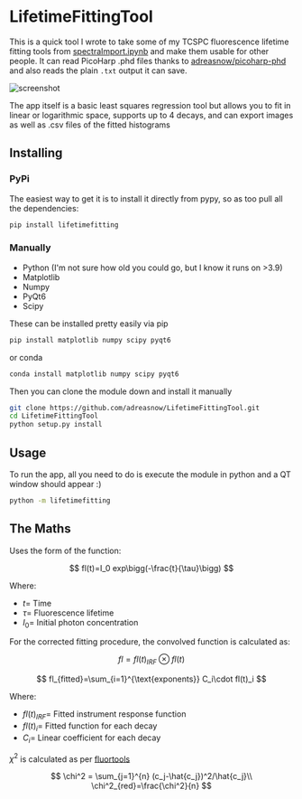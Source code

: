 # LifetimeFittingTool
This is a quick tool I wrote to take some of my TCSPC fluorescence lifetime fitting tools from [spectraImport.ipynb](https://github.com/adreasnow/excided-state-notebooks/blob/main/spectraImport.ipynb) and make them usable for other people. It can read PicoHarp .phd files thanks to [adreasnow/picoharp-phd](https://github.com/adreasnow/picoharp-phd) and also reads the plain `.txt` output it can save.

![screenshot](screenshot.png)

The app itself is a basic least squares regression tool but allows you to fit in linear or logarithmic space, supports up to 4 decays, and can export images as well as .csv files of the fitted histograms

## Installing

### PyPi

The easiest way to get it is to install it directly from pypy, so as too pull all the dependencies:

```python
pip install lifetimefitting
```

### Manually

* Python (I'm not sure how old you could go, but I know it runs on >3.9)
* Matplotlib
* Numpy
* PyQt6
* Scipy

These can be installed pretty easily via pip

```bash
pip install matplotlib numpy scipy pyqt6
```

or conda

```bash
conda install matplotlib numpy scipy pyqt6
```

Then you can clone the module down and install it manually

```bash
git clone https://github.com/adreasnow/LifetimeFittingTool.git
cd LifetimeFittingTool
python setup.py install
```

## Usage

To run the app, all you need to do is execute the module in python and a QT window should appear :)

```bash
python -m lifetimefitting
```



## The Maths

Uses the form of the function:

$$
fl(t)=I_0 exp\bigg(-\frac{t}{\tau}\bigg)
$$

Where:
* $t =$ Time
* $\tau =$ Fluorescence lifetime
* $I_0 =$ Initial photon concentration

For the corrected fitting procedure, the convolved function is calculated as:

$$
fl=fl(t)_{IRF}\otimes fl(t)
$$

$$
fl_{fitted}=\sum_{i=1}^{\text{exponents}} C_i\cdot fl(t)_i
$$

Where:
* $fl(t)_{IRF} =$ Fitted instrument response function
* $fl(t)_i =$ Fitted function for each decay
* $C_i =$ Linear coefficient for each decay

$\chi^2$ is calculated as per [fluortools](http://www.fluortools.com/software/decayfit/documentation/fit)

$$
\chi^2 = \sum_{j=1}^{n} (c_j-\hat{c_j})^2/\hat{c_j}\\
\chi^2_{red}=\frac{\chi^2}{n}
$$
